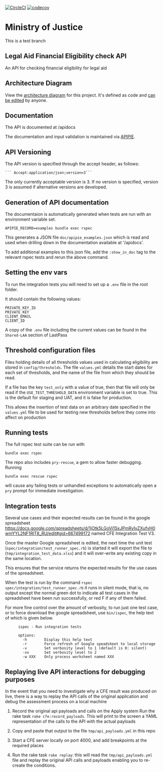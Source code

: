 [![CircleCI](https://circleci.com/gh/ministryofjustice/check-financial-eligibility.svg?style=shield)](https://circleci.com/gh/ministryofjustice/check-financial-eligibility/tree/master)
[![codecov](https://codecov.io/gh/ministryofjustice/check-financial-eligibility/branch/master/graph/badge.svg?token=1CUYQMF2BX)](https://codecov.io/gh/ministryofjustice/check-financial-eligibility)

# Ministry of Justice
 This is a test branch

## Legal Aid Financial Eligibility check API

An API for checking financial eligibility for legal aid

## Architecture Diagram

View the [architecture diagram](https://structurizr.com/share/55246/diagrams#cfe-container) for this project.
It's defined as code and [can be edited](https://github.com/ministryofjustice/laa-architecture-as-code/blob/main/src/main/kotlin/model/CFE.kt) by anyone.

## Documentation

The API is documented at /apidocs

The documentation and input validation is maintained via
[APIPIE](https://github.com/Apipie/apipie-rails).

## API Versioning

The API version is specified through the accept header, as follows:

    ``` Accept:application/json;version=3```

The only currently acceptable version is 3.  If no version is specified, version 3 is assumed if alternative versions are developed.


## Generation of API documentation
The documentaion is automatically generated when tests are run with an environment variable set.

```APIPIE_RECORD=examples bundle exec rspec```

This generates a JSON file `doc/apipie_examples.json` which is read and used when drilling down in the documentation available at '/apidocs'.

To add additional examples to this json file, add the `:show_in_doc` tag to the relevant rspec tests and rerun the above command.

## Setting the env vars
To run the integration tests you will need to set up a `.env` file in the root folder.

It should contain the following values:
```shell script
PRIVATE_KEY_ID
PRIVATE_KEY
CLIENT_EMAIL
CLIENT_ID
```

A copy of the `.env` file including the current values can be found in the `Shared-LAA` section of LastPass

## Threshold configuration files

Files holding details of all thresholds values used in calculating eligibility are stored in `config/thresholds`.
The file `values.yml` details the start dates for each set of thresholds, and the name of the file from which they should be read.

If a file has the key `test_only` with a value of true, then that file will only be read if the 
`USE_TEST_THRESHOLD_DATA` environment variable is set to true.  This is the default for staging and UAT, and it is 
false for production.

This allows the insertion of test data on an arbitrary date specified in the `values.yml` file to be used 
for testing new thresholds before they come into affect on production

## Running tests

The full rspec test suite can be run with
```
bundle exec rspec
```

The repo also includes `pry-rescue`, a gem to allow faster debugging. Running
```
bundle exec rescue rspec
```
will cause any failing tests or unhandled exceptions to automatically open a `pry` prompt for immediate investigation.

## Integration tests
Several use cases and their expected results can be found in the google spreadsheet https://docs.google.com/spreadsheets/d/1jOtk5LGoVi1SxJPmRvIvZXufvH0wmYYL2NF1RlT8_RU/edit#gid=667499172 named CFE Integration Test V3.

Once the master Google spreadsheet is edited, the next time the unit test (`spec/integration/test_runner_spec.rb`) is started it will export the file to (`tmp/integration_test_data.xlsx`) and it will over-write any existing copy in the same location.

This ensures that the service returns the expected results for the use cases of the spreadsheet.

When the test is run by the command `rspec spec/integration/test_runner_spec.rb` it runs in silent mode, that is, no output except the normal green dot 
to indicate all test cases in the spreadsheet have been run successfully, or red F if any of them failed.

For more fine control over the amount of verbosity, to run just one test case, or to force download the google spreadsheet, 
use `bin/ispec`, the help text of which is given below.

```
      ispec - Run integration tests

      options:
        -h        Display this help text
        -r        Force refresh of Google speadsheet to local storage
        -v        Set verbosity level to 1 (default is 0: silent)
        -vv       Set verbosity level to 2
        -w XXX    Only process worksheet named XXX
  ```


## Replaying live API interactions for debugging purposes

In the event that you need to investigate why a CFE result was produced on live, there is 
a way to replay the API calls of the original application and debug the assessment process
on a local machine

1) Record the original api payloads and calls on the Apply system
   Run the rake task `rake cfe:record_payloads`.  This will print to the screen a YAML 
   representation of the calls to the API with the actual payloads
   
2) Copy and paste that output to the file `tmp/api_payloads.yml` in this repo

3) Start a CFE server locally on port 4000, and add breakpoints at the required places

4) Run the rake task `rake replay`: this will read the `tmp/api_payloads.yml` file and 
   replay the original API calls and payloads enabling you to re-create the conditions.

